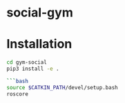# social-gym

# Installation

```bash
cd gym-social
pip3 install -e .

```bash
source $CATKIN_PATH/devel/setup.bash
roscore
